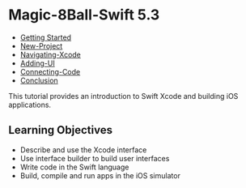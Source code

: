 # Magic-8Ball-Swift 5.3

- [Getting Started](P1-Getting-Started)
- [New-Project](P2-New-Project)
- [Navigating-Xcode](P3-Navigating-Xcode)
- [Adding-UI](P4-Adding-UI)
- [Connecting-Code](P5-Connecting-Code)
- [Conclusion](P6-Conclusion)

This tutorial provides an introduction to Swift Xcode and building iOS applications. 

## Learning Objectives

- Describe and use the Xcode interface
- Use interface builder to build user interfaces 
- Write code in the Swift language
- Build, compile and run apps in the iOS simulator


